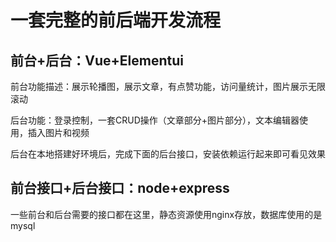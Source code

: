 # **一套完整的前后端开发流程**

## 前台+后台：Vue+Elementui

前台功能描述：展示轮播图，展示文章，有点赞功能，访问量统计，图片展示无限滚动

后台功能：登录控制，一套CRUD操作（文章部分+图片部分），文本编辑器使用，插入图片和视频

后台在本地搭建好环境后，完成下面的后台接口，安装依赖运行起来即可看见效果

## 前台接口+后台接口：node+express

一些前台和后台需要的接口都在这里，静态资源使用nginx存放，数据库使用的是mysql
